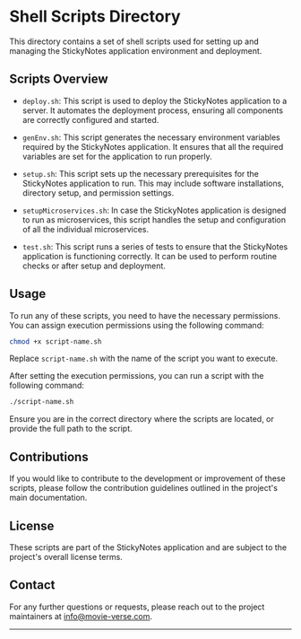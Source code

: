 # Shell Scripts Directory

This directory contains a set of shell scripts used for setting up and managing the StickyNotes application environment and deployment.

## Scripts Overview

- `deploy.sh`: This script is used to deploy the StickyNotes application to a server. It automates the deployment process, ensuring all components are correctly configured and started.

- `genEnv.sh`: This script generates the necessary environment variables required by the StickyNotes application. It ensures that all the required variables are set for the application to run properly.

- `setup.sh`: This script sets up the necessary prerequisites for the StickyNotes application to run. This may include software installations, directory setup, and permission settings.

- `setupMicroservices.sh`: In case the StickyNotes application is designed to run as microservices, this script handles the setup and configuration of all the individual microservices.

- `test.sh`: This script runs a series of tests to ensure that the StickyNotes application is functioning correctly. It can be used to perform routine checks or after setup and deployment.

## Usage

To run any of these scripts, you need to have the necessary permissions. You can assign execution permissions using the following command:

```bash
chmod +x script-name.sh
```

Replace `script-name.sh` with the name of the script you want to execute.

After setting the execution permissions, you can run a script with the following command:

```bash
./script-name.sh
```

Ensure you are in the correct directory where the scripts are located, or provide the full path to the script.

## Contributions

If you would like to contribute to the development or improvement of these scripts, please follow the contribution guidelines outlined in the project's main documentation.

## License

These scripts are part of the StickyNotes application and are subject to the project's overall license terms.

## Contact

For any further questions or requests, please reach out to the project maintainers at [info@movie-verse.com](mailto:info@movie-verse.com).

---
